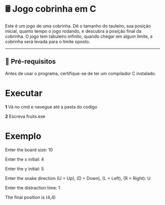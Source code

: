 # 🖩 Jogo cobrinha em C  

Este é um jogo de uma cobrinha.
Dê o tamanho do tauleiro, sua posição inicial, quanto tempo o jogo rodando, e descubra a posição final da cobrinha.
O jogo tem tabuleiro infinito, quando chegar em algum limite, a cobrinha será levada para o limite oposto.

---

## 🔧 **Pré-requisitos**  

Antes de usar o programa, certifique-se de ter um compilador C instalado.
# **Executar**

**1** Vá no cmd e navegue até a pasta do codigo 

**2** Escreva fruits.exe

# **Exemplo**
Enter the board size: 10

Enter the x initial: 4

Enter the y initial: 5

Enter the snake direction (U = Up), (D = Down), (L = Left), (R = Right): U

Enter the distraction time: 1

The final position is (4,4)